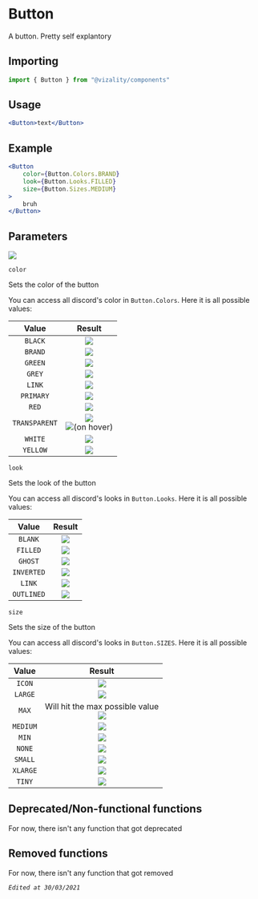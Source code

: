 # Button

A button. Pretty self explantory



## Importing

```jsx
import { Button } from "@vizality/components"
```



## Usage

```jsx
<Button>text</Button>
```



## Example

```jsx
<Button
    color={Button.Colors.BRAND}
    look={Button.Looks.FILLED}
    size={Button.Sizes.MEDIUM}
>
	bruh
</Button>
```



## Parameters

![](https://auser-is-a.cool-k.id/7C09F4f.png)

`color`

Sets the color of the button

You can access all discord's color in `Button.Colors`. Here it is all possible values:

|     Value     |                            Result                            |
| :-----------: | :----------------------------------------------------------: |
|    `BLACK`    |  ![](https://auser-got-your.censored.pictures/F1Ac524.png)   |
|    `BRAND`    |    ![](https://imagine-having.homo.services/beEFbCd.png)     |
|    `GREEN`    | ![](https://auser-dont-get-out-of-his-home-so-hell-never-get.c0ronavir.us/0FD1abb.png) |
|    `GREY`     |   ![](https://auser-does-some.shitposting.org/DDd3D92.png)   |
|    `LINK`     |    ![](https://auser-have-some.yiff.services/0BED2DA.png)    |
|   `PRIMARY`   |       ![](https://auser-loves.femboy.art/BBeDBDb.png)        |
|     `RED`     |        ![](https://auser.foundyour.info/d42Be7C.png)         |
| `TRANSPARENT` | ![](https://auser-have-some.viruses-to.download/aB3966d.png)<br />![](https://auser-have-some.viruses-to.download/6f6Fa9a.png)(on hover) |
|    `WHITE`    | ![](https://auser-have-some.viruses-to.download/ff94E48.png) |
|   `YELLOW`    | ![](https://auser-have-some.viruses-to.download/1B6F6d6.png) |

`look`

Sets the look of the button

You can access all discord's looks in `Button.Looks`. Here it is all possible values:

|   Value    |                          Result                           |
| :--------: | :-------------------------------------------------------: |
|  `BLANK`   |      ![](https://auser-loves.femboy.art/4BcE7eC.png)      |
|  `FILLED`  |      ![](https://auser-loves.femboy.art/a6aBc4b.png)      |
|  `GHOST`   |       ![](https://auser-is-a.cool-k.id/CD05E14.png)       |
| `INVERTED` |   ![](https://imagine-having.homo.services/f13ebaE.png)   |
|   `LINK`   |       ![](https://auser-is-a.cool-k.id/6F3Cc4c.png)       |
| `OUTLINED` | ![](https://auser-got-your.censored.pictures/aBC4b72.png) |

`size`

Sets the size of the button

You can access all discord's looks in `Button.SIZES`. Here it is all possible values:

|  Value   |                            Result                            |
| :------: | :----------------------------------------------------------: |
|  `ICON`  |   ![](https://auser-does-some.shitposting.org/F1f261a.png)   |
| `LARGE`  |    ![](https://imagine-having.homo.services/5D7E36c.png)     |
|  `MAX`   | Will hit the max possible value<br />![](https://auser.foundyour.info/955f30d.png) |
| `MEDIUM` |        ![](https://auser-is-a.cool-k.id/B08907b.png)         |
|  `MIN`   |  ![](https://auser-got-your.censored.pictures/Eb2ca0A.png)   |
|  `NONE`  | ![](https://auser-dont-get-out-of-his-home-so-hell-never-get.c0ronavir.us/9DFd9AC.png) |
| `SMALL`  |        ![](https://auser.ipgrabber.link/824ADaA.png)         |
| `XLARGE` |    ![](https://imagine-having.homo.services/3ABf254.png)     |
|  `TINY`  | ![](https://auser-have-some.viruses-to.download/Cba3b2d.png) |



## Deprecated/Non-functional functions

For now, there isn't any function that got deprecated



## Removed functions

For now, there isn't any function that got removed



*`Edited at 30/03/2021`*